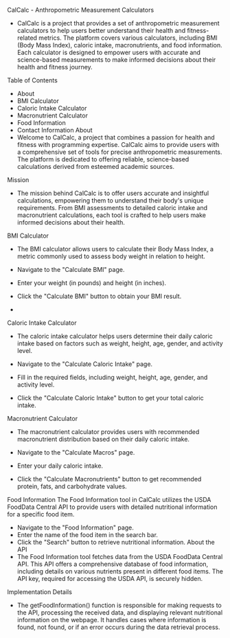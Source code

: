 CalCalc - Anthropometric Measurement Calculators

- CalCalc is a project that provides a set of anthropometric measurement calculators to help users better understand their health and fitness-related metrics. The platform covers
various calculators, including BMI (Body Mass Index), caloric intake, macronutrients, and food information. Each calculator is designed to empower users with accurate and 
science-based measurements to make informed decisions about their health and fitness journey.

Table of Contents
- About
- BMI Calculator
- Caloric Intake Calculator
- Macronutrient Calculator
- Food Information
- Contact Information
About
- Welcome to CalCalc, a project that combines a passion for health and fitness with programming expertise. CalCalc aims to provide users with a comprehensive set of tools for precise anthropometric measurements.
The platform is dedicated to offering reliable, science-based calculations derived from esteemed academic sources.

Mission
- The mission behind CalCalc is to offer users accurate and insightful calculations, empowering them to understand their body's unique requirements. From BMI assessments to detailed caloric intake and macronutrient
calculations, each tool is crafted to help users make informed decisions about their health.

BMI Calculator
- The BMI calculator allows users to calculate their Body Mass Index, a metric commonly used to assess body weight in relation to height.

- Navigate to the "Calculate BMI" page.
- Enter your weight (in pounds) and height (in inches).
- Click the "Calculate BMI" button to obtain your BMI result.
- 
Caloric Intake Calculator
- The caloric intake calculator helps users determine their daily caloric intake based on factors such as weight, height, age, gender, and activity level.

- Navigate to the "Calculate Caloric Intake" page.
- Fill in the required fields, including weight, height, age, gender, and activity level.
- Click the "Calculate Caloric Intake" button to get your total caloric intake.

Macronutrient Calculator
- The macronutrient calculator provides users with recommended macronutrient distribution based on their daily caloric intake.

- Navigate to the "Calculate Macros" page.
- Enter your daily caloric intake.
- Click the "Calculate Macronutrients" button to get recommended protein, fats, and carbohydrate values.

Food Information
The Food Information tool in CalCalc utilizes the USDA FoodData Central API to provide users with detailed nutritional information for a specific food item.

- Navigate to the "Food Information" page.
- Enter the name of the food item in the search bar.
- Click the "Search" button to retrieve nutritional information.
About the API
- The Food Information tool fetches data from the USDA FoodData Central API. This API offers a comprehensive database of food information, including details on various nutrients present
in different food items. The API key, required for accessing the USDA API, is securely hidden.

Implementation Details
- The getFoodInformation() function is responsible for making requests to the API, processing the received data, and displaying relevant nutritional information on the webpage. It handles
cases where information is found, not found, or if an error occurs during the data retrieval process.
